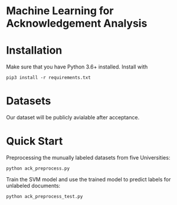 # Machine Learning for Acknowledgement Analysis
<!-- This is the implementation for the submission **Towards Automated Over-Sampling for Imbalanced Classification** -->

# Installation
Make sure that you have Python 3.6+ installed. Install with
```
pip3 install -r requirements.txt
```

# Datasets
Our dataset will be publicly avialable after acceptance. 

# Quick Start
Preprocessing the munually labeled datasets from five Universities:
```
python ack_preprocess.py
```
Train the SVM model and use the trained model to predict labels for unlabeled documents:
```
python ack_preprocess_test.py
```
